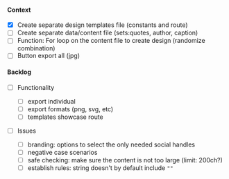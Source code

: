 #### Context

- [x] Create separate design templates file (constants and route)
- [ ] Create separate data/content file (sets:quotes, author, caption)
- [ ] Function: For loop on the content file to create design (randomize combination)
- [ ] Button export all (jpg)

#### Backlog

- [ ] Functionality

  - [ ] export individual
  - [ ] export formats (png, svg, etc)
  - [ ] templates showcase route

- [ ] Issues
  - [ ] branding: options to select the only needed social handles
  - [ ] negative case scenarios
  - [ ] safe checking: make sure the content is not too large (limit: 200ch?)
  - [ ] establish rules: string doesn't by default include `""`
